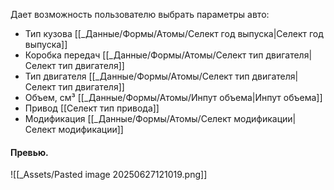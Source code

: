 Дает возможность пользователю выбрать параметры авто:
- Тип кузова [[_Данные/Формы/Атомы/Селект год выпуска|Селект год выпуска]]
- Коробка передач [[_Данные/Формы/Атомы/Селект тип двигателя|Селект тип двигателя]]
- Тип двигателя [[_Данные/Формы/Атомы/Селект тип двигателя|Селект тип двигателя]]
- Объем, см³ [[_Данные/Формы/Атомы/Инпут объема|Инпут объема]]
- Привод [[Селект тип привода]]
- Модификация [[_Данные/Формы/Атомы/Селект модификации|Селект модификации]]

#### Превью.
![[_Assets/Pasted image 20250627121019.png]]